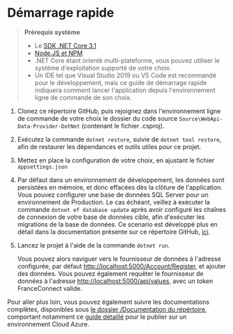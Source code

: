 # Démarrage rapide

> **Prérequis système**
>
> - Le [SDK .NET Core 3.1](https://dotnet.microsoft.com/download)
> - [Node.JS et NPM](https://nodejs.org/en/download/)
> - .NET Core étant orienté multi-plateforme, vous pouvez utiliser le système d'exploitation supporté de votre choix.
> - Un IDE tel que Visual Studio 2019 ou VS Code est recommandé pour le développement, mais ce guide de démarrage rapide indiquera comment lancer l'application depuis l'environnement ligne de commande de son choix.

1. Clonez ce répertoire GitHub, puis rejoignez dans l'environnement ligne de commande de votre choix le dossier du code source `Source\WebApi-Data-Provider-DotNet` (contenant le fichier .csproj).
2. Exécutez la commande `dotnet restore`, suivie de `dotnet tool restore`, afin de restaurer les dépendances et outils utiles pour ce projet.
3. Mettez en place la configuration de votre choix, en ajustant le fichier `appsettings.json`
4. Par défaut dans un environnement de développement, les données sont persistées en mémoire, et donc effacées dès la clôture de l'application. Vous pouvez configurer une base de données SQL Server pour un environnement de Production. Le cas échéant, veillez à exécuter la commande `dotnet ef database update` après avoir configuré les chaînes de connexion de votre base de données cible, afin d'exécuter les migrations de la base de données.
   Ce scenario est développé plus en détail dans la documentation présente sur ce répertoire GitHub, [ici](../Documentation/GitHub%20Actions%20&%20Déploiement%20sur%20Azure.md).

5. Lancez le projet à l'aide de la commande `dotnet run`.

   Vous pouvez alors naviguer vers le fournisseur de données à l'adresse configurée, par défaut <http://localhost:5000/Account/Register>, et ajouter des données. Vous pouvez également requêter le fournisseur de données à l'adresse <http://localhost:5000/api/values>, avec un token FranceConnect valide.


Pour aller plus loin, vous pouvez également suivre les documentations complètes, disponibles sous [le dossier /Documentation du répértoire](/Documentation/README.md), comportant notamment ce [guide détaillé](/Documentation/GitHub%20Actions%20%26%20D%C3%A9ploiement%20sur%20Azure.md) pour le publier sur un environnement Cloud Azure.
